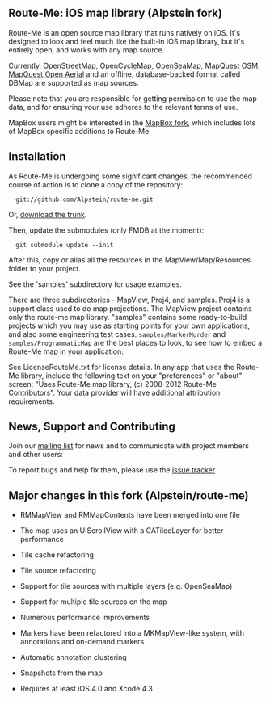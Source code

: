 Route-Me: iOS map library (Alpstein fork)
-----------------------------------------

Route-Me is an open source map library that runs natively on iOS.  It's designed to look and feel much like the built-in iOS map library, but it's entirely open, and works with any map source.

Currently, [OpenStreetMap][1], [OpenCycleMap][2], [OpenSeaMap][3], [MapQuest OSM][4], [MapQuest Open Aerial][5] and an offline, database-backed format called DBMap are supported as map sources.

Please note that you are responsible for getting permission to use the map data, and for ensuring your use adheres to the relevant terms of use.

MapBox users might be interested in the [MapBox fork][6], which includes lots of MapBox specific additions to Route-Me.

   [1]: http://www.openstreetmap.org/index.html
   [2]: http://www.opencyclemap.org/
   [3]: http://www.openseamap.org/
   [4]: http://developer.mapquest.com/web/products/open/map
   [5]: http://developer.mapquest.com/web/products/open/map
   [6]: http://mapbox.com/mobile


Installation
------------

As Route-Me is undergoing some significant changes, the recommended course of action is to clone a copy of the repository:

      git://github.com/Alpstein/route-me.git

Or, [download the trunk][dl].

Then, update the submodules (only FMDB at the moment):

      git submodule update --init

After this, copy or alias all the resources in the MapView/Map/Resources folder to your project.

See the 'samples' subdirectory for usage examples.

There are three subdirectories - MapView, Proj4, and samples. Proj4 is a support class used to do map projections. The MapView project contains only the route-me map library. "samples" contains some ready-to-build projects which you may use as starting points for your own applications, and also some engineering test cases. `samples/MarkerMurder` and `samples/ProgrammaticMap` are the best places to look, to see how to embed a Route-Me map in your application.

See LicenseRouteMe.txt for license details. In any app that uses the Route-Me library, include the following text on your "preferences" or "about" screen: "Uses Route-Me map library, (c) 2008-2012 Route-Me Contributors". Your data provider will have additional attribution requirements.


   [dl]: https://github.com/Alpstein/route-me/zipball/release
   
   
News, Support and Contributing
------------------------------

Join our [mailing list][list] for news and to communicate with project members and other users:

To report bugs and help fix them, please use the [issue tracker][tracker]

[list]: http://groups.google.com/group/route-me-map
[tracker]: https://github.com/Alpstein/route-me/issues


Major changes in this fork (Alpstein/route-me)
----------------------------------------------

* RMMapView and RMMapContents have been merged into one file

* The map uses an UIScrollView with a CATiledLayer for better performance

* Tile cache refactoring

* Tile source refactoring

* Support for tile sources with multiple layers (e.g. OpenSeaMap)

* Support for multiple tile sources on the map

* Numerous performance improvements

* Markers have been refactored into a MKMapView-like system, with annotations and on-demand markers

* Automatic annotation clustering

* Snapshots from the map

* Requires at least iOS 4.0 and Xcode 4.3
